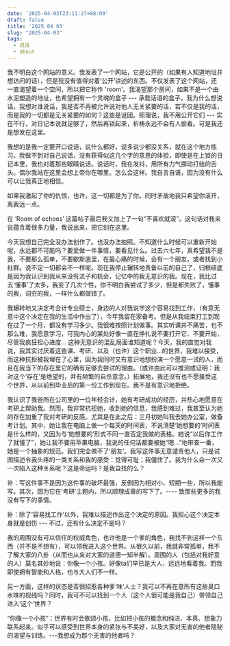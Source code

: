 ```yaml
---
date: '2025-04-03T23:11:27+08:00'
draft: false
title: '2025 04 03'
slug: "2025-04-03"
tags:
  - 说话
  - about
---
```


我不明白这个网站的意义。我发表了一个网站，它是公开的（如果有人知道地址并想访问的话），但是我没有值得对着‘公开’讲述的东西。不仅发表了这个网站，还一直渴望着一个空间，所以把它称作 'room'。我渴望那个房间，如果不是一个由水泥塑造的地址，也希望拥有一个灵魂的盒子 --- 承载话语的盒子。我为什么想说话，我想对谁说话，我是否不再被允许说对他人无关紧要的话，若不仅是我的话，而是我的一切都是无关紧要的如何？这些是谜团。照理说，我不用公开它们 --- 实在不行，对日记本说就足够了，然后再锁起来，祈祷永远不会有人偷看。可是我还是想发在这里。

我想的是我一定要开口说话，说什么都好，说多说少都没关系，就在这个地方练习。我做不到对自己说话，没有获得似这几个字的意思的体验，即使是在上锁的日记本里，我也对着那些眼睛说话。说话时，我在发抖，用所有力气挪动打结的舌头。偶尔我站在这里会想上帝你在哪里。怎么会这样。我自言自语，因为没有什么可以让我真正地相信。

如果我激起了你的仇恨，也许，这一切都是为了你。同时矛盾地我只希望你滚开，离我远一点。

在 ‘Room of echoes’ 这篇帖子最后我又加上了一句“不喜欢就滚”。这句话对我来说蕴含着很多力量，我说出来，把它刻在这里。

今天我想自己完全没办法创作了。也没办法拍照。不知道什么时候可以重新开始呢，永远都不可能吗？要爱做一件事情，要看见什么。过去六七年，真希望我不是我，不要那么孤单，不要歇斯底里，在最心痛的时候，会有一个朋友，或者找到小社群。说不定一切都会不一样呢。现在我停止辗转地责备以前的自己了，归根结底是因为我认识到我从来没有法子和机会，记忆中的我无意识的我。现在，我比过去‘懂事’了太多，我变了几次个性，你不明白我尝试了多少，但是都失败了，懂事的我，词穷的我，一样什么都做错了。

我辗转地又决定考会计专业硕士，身边的人对我说学这个容易找到工作，（有意无意中这个决定在我的生活中作出了），今年我留在家备考。但是从我结束打工到现在过了一个月，都没有学习多少。我很难按照计划做事。其实听课并不痛苦，也不那么难，我愿意学习，可我内心的某处好像一直在挣扎说不要打开它、不要开始，尽管我疯狂担心进度… 这种无意识的混乱局面谁知道呢？今天，我的直觉对我说，我其实讨厌着这些课、考研、以及（也许）这个职业…的世界，我难以接受，而这种抗拒被我埋在了心里，因为我同时又有意识地想扮演一个愿意一试的人，而且在我当下的存在里它的确有足够去尝试的理由。（或许由此可以推测或证明：我对这个‘存在’是绝望的，并有频繁的自杀意念。）拓展地，我还没有也不愿接受这个世界，从以前到毕业后的第一份工作到现在。我不是有意识地拒绝。

我认识了我爸所在公司里的一位年轻会计，她有考研成功的经历，并热心地愿意在考研上帮助我。然而，我非常抗拒她，收到她的信息，我感到难过，我甚至认为她的存在加重了我对考研的反感。尤其是在此之后：三月初她叫我去她办公室，做备考计划。其中，她让我在电脑上做一个每天的时间表，不说清楚‘她想要的’时间表是什么样的，又因为与‘她想要的’形式不同一直否定我做的表格。她说“以后你工作了就懂了”，她让我不要用苹果电脑，我说的任何话都要被她“嗯…”地审查一番，她是一个抽象的规范。我们完全做不了‘朋友’。我写这件事无意谴责他人，只是试图描述令我头疼的一类关系和我的感受：觉得可耻；我僵住了。我为什么会一次又一次陷入这种关系呢？这是命运吗？是我自找的么？

补：写这件事不是因为这件事的破坏最强，反倒因为相对小、短期一些，所以我能写。其次，因为它在‘考研’主题内，所以顺理成章的写下了。---- 致那些更多的我没有写下的事情。

补：除了‘容易找工作’以外，我难以描述作出这个决定的原因。我担心这个决定本身就是创伤 --- 不过，还有什么决定不是吗？

我的周围没有可以信任的权威角色，也许他是一个爹的角色，我找不到这样一个东西（并不是不想有），可以领我进入这个世界。从很久以前，我就非常孤单，我不了解大家的八卦（从而也从来对大家的道德一知半解）。周围的人（包括对我好意的人）莫名其妙地说：你像一个小孩。好像ta们早已是大人，远远地看着我。而我即使拥有智能和人格，也与大人们不一样。

另一方面，这样的状态是否很招惹各种爹‘味’人士？我可以不再在意所有这些臭口水味的视线吗？同时，我可不可以找到一个人（这个人很可能是我自己）带领自己进入‘这个’世界？

“你像一个小孩”：世界有时会歌颂小孩，比如把小孩的概念和纯洁、本真、想象力联系起来。似乎可以感受到世界本身的紧张与不美好，以及大家对无害的他者隐秘的渴望与训练。---我想成为那个无害的他者吗？
